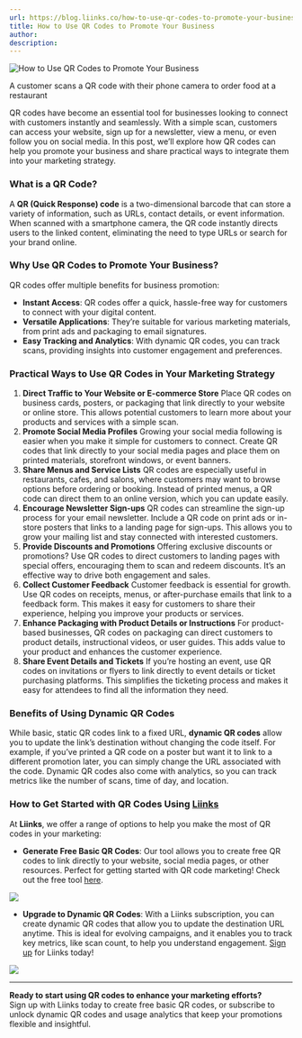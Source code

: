 ```yaml
---
url: https://blog.liinks.co/how-to-use-qr-codes-to-promote-your-business/
title: How to Use QR Codes to Promote Your Business
author: 
description: 
---
```


![How to Use QR Codes to Promote Your Business](https://blog.liinks.co/content/images/size/w2000/2024/11/albert-hu-RII9HuLDz4M-unsplash-2-1.jpg)

A customer scans a QR code with their phone camera to order food at a restaurant

QR codes have become an essential tool for businesses looking to connect with customers instantly and seamlessly. With a simple scan, customers can access your website, sign up for a newsletter, view a menu, or even follow you on social media. In this post, we’ll explore how QR codes can help you promote your business and share practical ways to integrate them into your marketing strategy.

### What is a QR Code?

A **QR (Quick Response) code** is a two-dimensional barcode that can store a variety of information, such as URLs, contact details, or event information. When scanned with a smartphone camera, the QR code instantly directs users to the linked content, eliminating the need to type URLs or search for your brand online.

### Why Use QR Codes to Promote Your Business?

QR codes offer multiple benefits for business promotion:

-   **Instant Access**: QR codes offer a quick, hassle-free way for customers to connect with your digital content.
-   **Versatile Applications**: They’re suitable for various marketing materials, from print ads and packaging to email signatures.
-   **Easy Tracking and Analytics**: With dynamic QR codes, you can track scans, providing insights into customer engagement and preferences.

### Practical Ways to Use QR Codes in Your Marketing Strategy

1.  **Direct Traffic to Your Website or E-commerce Store** Place QR codes on business cards, posters, or packaging that link directly to your website or online store. This allows potential customers to learn more about your products and services with a simple scan.
2.  **Promote Social Media Profiles** Growing your social media following is easier when you make it simple for customers to connect. Create QR codes that link directly to your social media pages and place them on printed materials, storefront windows, or event banners.
3.  **Share Menus and Service Lists** QR codes are especially useful in restaurants, cafes, and salons, where customers may want to browse options before ordering or booking. Instead of printed menus, a QR code can direct them to an online version, which you can update easily.
4.  **Encourage Newsletter Sign-ups** QR codes can streamline the sign-up process for your email newsletter. Include a QR code on print ads or in-store posters that links to a landing page for sign-ups. This allows you to grow your mailing list and stay connected with interested customers.
5.  **Provide Discounts and Promotions** Offering exclusive discounts or promotions? Use QR codes to direct customers to landing pages with special offers, encouraging them to scan and redeem discounts. It’s an effective way to drive both engagement and sales.
6.  **Collect Customer Feedback** Customer feedback is essential for growth. Use QR codes on receipts, menus, or after-purchase emails that link to a feedback form. This makes it easy for customers to share their experience, helping you improve your products or services.
7.  **Enhance Packaging with Product Details or Instructions** For product-based businesses, QR codes on packaging can direct customers to product details, instructional videos, or user guides. This adds value to your product and enhances the customer experience.
8.  **Share Event Details and Tickets** If you’re hosting an event, use QR codes on invitations or flyers to link directly to event details or ticket purchasing platforms. This simplifies the ticketing process and makes it easy for attendees to find all the information they need.

### Benefits of Using Dynamic QR Codes

While basic, static QR codes link to a fixed URL, **dynamic QR codes** allow you to update the link’s destination without changing the code itself. For example, if you’ve printed a QR code on a poster but want it to link to a different promotion later, you can simply change the URL associated with the code. Dynamic QR codes also come with analytics, so you can track metrics like the number of scans, time of day, and location.

### How to Get Started with QR Codes Using [Liinks](https://www.liinks.co/?ref=blog.liinks.co)

At **Liinks**, we offer a range of options to help you make the most of QR codes in your marketing:

-   **Generate Free Basic QR Codes**: Our tool allows you to create free QR codes to link directly to your website, social media pages, or other resources. Perfect for getting started with QR code marketing! Check out the free tool [here](https://www.liinks.co/i/qr-code?ref=blog.liinks.co).

[![](https://blog.liinks.co/content/images/2024/11/84shots_so.png)](https://www.liinks.co/i/qr-code?ref=blog.liinks.co)

-   **Upgrade to Dynamic QR Codes**: With a Liinks subscription, you can create dynamic QR codes that allow you to update the destination URL anytime. This is ideal for evolving campaigns, and it enables you to track key metrics, like scan count, to help you understand engagement. [Sign up](https://www.liinks.co/?ref=blog.liinks.co) for Liinks today!

[![](https://blog.liinks.co/content/images/2024/11/915shots_so.png)](https://www.liinks.co/?ref=blog.liinks.co)

* * *

**Ready to start using QR codes to enhance your marketing efforts?**  
Sign up with Liinks today to create free basic QR codes, or subscribe to unlock dynamic QR codes and usage analytics that keep your promotions flexible and insightful.